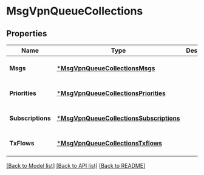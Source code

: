# MsgVpnQueueCollections

## Properties
Name | Type | Description | Notes
------------ | ------------- | ------------- | -------------
**Msgs** | [***MsgVpnQueueCollectionsMsgs**](MsgVpnQueueCollectionsMsgs.md) |  | [optional] [default to null]
**Priorities** | [***MsgVpnQueueCollectionsPriorities**](MsgVpnQueueCollectionsPriorities.md) |  | [optional] [default to null]
**Subscriptions** | [***MsgVpnQueueCollectionsSubscriptions**](MsgVpnQueueCollectionsSubscriptions.md) |  | [optional] [default to null]
**TxFlows** | [***MsgVpnQueueCollectionsTxflows**](MsgVpnQueueCollectionsTxflows.md) |  | [optional] [default to null]

[[Back to Model list]](../README.md#documentation-for-models) [[Back to API list]](../README.md#documentation-for-api-endpoints) [[Back to README]](../README.md)

